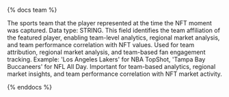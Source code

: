 {% docs team %}

The sports team that the player represented at the time the NFT moment was captured. Data type: STRING. This field identifies the team affiliation of the featured player, enabling team-level analytics, regional market analysis, and team performance correlation with NFT values. Used for team attribution, regional market analysis, and team-based fan engagement tracking. Example: 'Los Angeles Lakers' for NBA TopShot, 'Tampa Bay Buccaneers' for NFL All Day. Important for team-based analytics, regional market insights, and team performance correlation with NFT market activity.

{% enddocs %}
